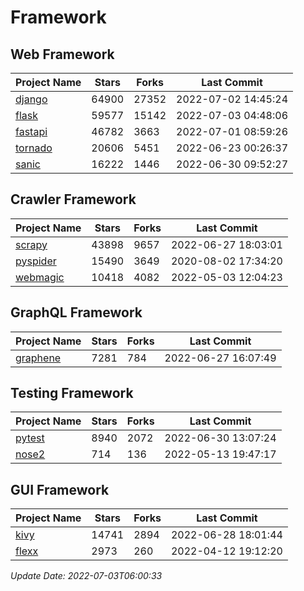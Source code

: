 # Framework

## Web Framework
| Project Name | Stars | Forks | Last Commit |
| ------------ | ----- | ----- | ----------- |
| [django](https://github.com/django/django) | 64900 | 27352 | 2022-07-02 14:45:24 |
| [flask](https://github.com/pallets/flask) | 59577 | 15142 | 2022-07-03 04:48:06 |
| [fastapi](https://github.com/tiangolo/fastapi) | 46782 | 3663 | 2022-07-01 08:59:26 |
| [tornado](https://github.com/tornadoweb/tornado) | 20606 | 5451 | 2022-06-23 00:26:37 |
| [sanic](https://github.com/sanic-org/sanic) | 16222 | 1446 | 2022-06-30 09:52:27 |

## Crawler Framework
| Project Name | Stars | Forks | Last Commit |
| ------------ | ----- | ----- | ----------- |
| [scrapy](https://github.com/scrapy/scrapy) | 43898 | 9657 | 2022-06-27 18:03:01 |
| [pyspider](https://github.com/binux/pyspider) | 15490 | 3649 | 2020-08-02 17:34:20 |
| [webmagic](https://github.com/code4craft/webmagic) | 10418 | 4082 | 2022-05-03 12:04:23 |

## GraphQL Framework
| Project Name | Stars | Forks | Last Commit |
| ------------ | ----- | ----- | ----------- |
| [graphene](https://github.com/graphql-python/graphene) | 7281 | 784 | 2022-06-27 16:07:49 |

## Testing Framework
| Project Name | Stars | Forks | Last Commit |
| ------------ | ----- | ----- | ----------- |
| [pytest](https://github.com/pytest-dev/pytest) | 8940 | 2072 | 2022-06-30 13:07:24 |
| [nose2](https://github.com/nose-devs/nose2) | 714 | 136 | 2022-05-13 19:47:17 |

## GUI Framework
| Project Name | Stars | Forks | Last Commit |
| ------------ | ----- | ----- | ----------- |
| [kivy](https://github.com/kivy/kivy) | 14741 | 2894 | 2022-06-28 18:01:44 |
| [flexx](https://github.com/flexxui/flexx) | 2973 | 260 | 2022-04-12 19:12:20 |

*Update Date: 2022-07-03T06:00:33*